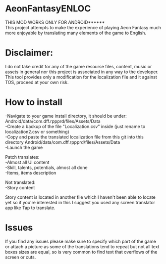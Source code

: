 # AeonFantasyENLOC
THIS MOD WORKS ONLY FOR ANDROID******  
This project attempts to make the experience of playing Aeon Fantasy much more enjoyable by translating many elements of the game to English.  

#  Disclaimer: 
I do not take credit for any of the game resourse files, content, music or assets in general nor this project is associated in any way to the developer.
This tool provides only a modification for the localization file and it against TOS, proceed at your own risk.
  
#  How to install  
-Navigate to your game install directory, it should be under: Android/data/com.dff.rppprd/files/Assets/Data  
-Create a backup of the file "Localization.csv" inside (just rename to localization2.csv or something)  
-Copy and paste the translated localization file from this git into this directory Android/data/com.dff.rppprd/files/Assets/Data  
-Launch the game  
  
Patch translates:  
-Almost all UI content  
-Skill, talents, potentials, almost all done  
-Items, items description  
  
Not translated:  
-Story content  

Story content is located in another file which I haven't been able to locate yet so if you're interested in this
I suggest you used any screen translator app like Tap to translate.


# Issues  

If you find any issues please make sure to specify which part of the game or attach a picture as some of the translations tend to repeat but not all text boxes sizes are equal, so is very common to find text that overflows of the screen or cuts.
